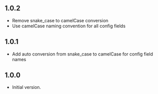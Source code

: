 ## 1.0.2

- Remove snake_case to camelCase conversion
- Use camelCase naming convention for all config fields

## 1.0.1

- Add auto conversion from snake_case to camelCase for config field names

## 1.0.0

- Initial version.
